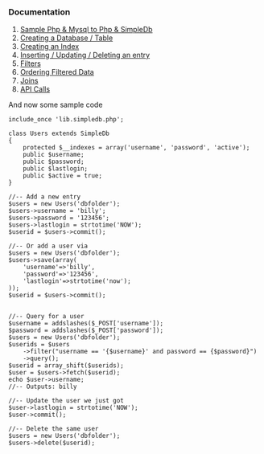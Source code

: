 ### Documentation ###
  1. [Sample Php & Mysql to Php & SimpleDb](SQLtoPurePhp.md)
  1. [Creating a Database / Table](CreatingTheDatabase.md)
  1. [Creating an Index](Indexes.md)
  1. [Inserting / Updating / Deleting an entry](InsertsAndUpdates.md)
  1. [Filters](Filters.md)
  1. [Ordering Filtered Data](Order.md)
  1. [Joins](Joins.md)
  1. [API Calls](DocFunction.md)

And now some sample code
```
include_once 'lib.simpledb.php';

class Users extends SimpleDb
{
    protected $__indexes = array('username', 'password', 'active');
    public $username;
    public $password;
    public $lastlogin;
    public $active = true;
}

//-- Add a new entry
$users = new Users('dbfolder');
$users->username = 'billy';
$users->password = '123456';
$users->lastlogin = strtotime('NOW');
$userid = $users->commit();

//-- Or add a user via
$users = new Users('dbfolder');
$users->save(array(
    'username'=>'billy',
    'password'=>'123456',
    'lastlogin'=>strtotime('now');
));
$userid = $users->commit();


//-- Query for a user
$username = addslashes($_POST['username']);
$password = addslashes($_POST['password']);
$users = new Users('dbfolder');
$userids = $users
    ->filter("username == '{$username}' and password == {$password}")
    ->query();
$userid = array_shift($userids);
$user = $users->fetch($userid);
echo $user->username;
//-- Outputs: billy

//-- Update the user we just got
$user->lastlogin = strtotime('NOW');
$user->commit();

//-- Delete the same user
$users = new Users('dbfolder');
$users->delete($userid);

```